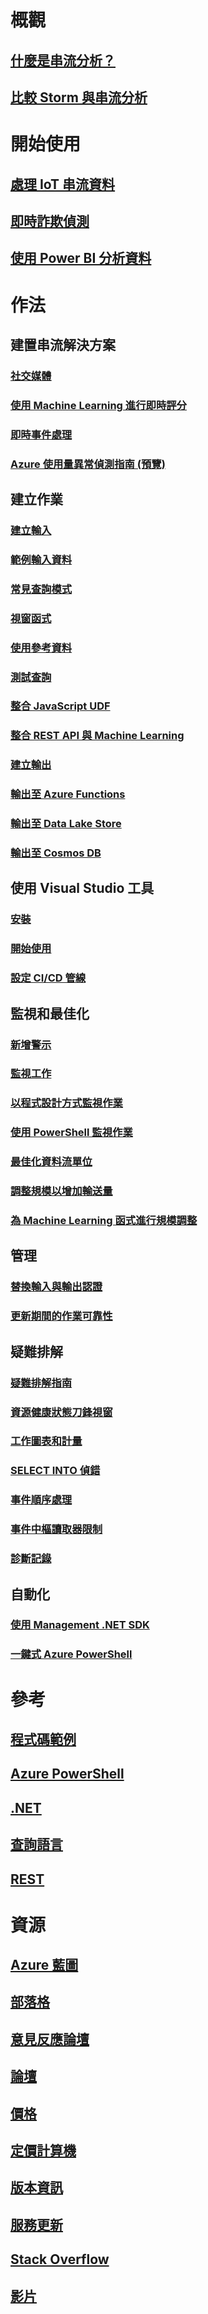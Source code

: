 # 概觀
## [什麼是串流分析？](stream-analytics-introduction.md)
## [比較 Storm 與串流分析](stream-analytics-comparison-storm.md)

# 開始使用
## [處理 IoT 串流資料](stream-analytics-get-started-with-azure-stream-analytics-to-process-data-from-iot-devices.md)
## [即時詐欺偵測](stream-analytics-real-time-fraud-detection.md)
## [使用 Power BI 分析資料](stream-analytics-power-bi-dashboard.md)

# 作法

## 建置串流解決方案
### [社交媒體](stream-analytics-twitter-sentiment-analysis-trends.md)
### [使用 Machine Learning 進行即時評分](stream-analytics-machine-learning-integration-tutorial.md)
### [即時事件處理](stream-analytics-real-time-event-processing-reference-architecture.md)
### [Azure 使用量異常偵測指南 (預覽)](stream-analytics-machine-learning-anomaly-detection.md)

## 建立作業
### [建立輸入](stream-analytics-define-inputs.md)
### [範例輸入資料](stream-analytics-sample-data-input.md)
### [常見查詢模式](stream-analytics-stream-analytics-query-patterns.md)
### [視窗函式](stream-analytics-window-functions.md)
### [使用參考資料](stream-analytics-use-reference-data.md)
### [測試查詢](stream-analytics-test-query.md)
### [整合 JavaScript UDF](stream-analytics-javascript-user-defined-functions.md)
### [整合 REST API 與 Machine Learning](stream-analytics-how-to-configure-azure-machine-learning-endpoints-in-stream-analytics.md)
### [建立輸出](stream-analytics-define-outputs.md)
### [輸出至 Azure Functions](stream-analytics-functions-redis.md)
### [輸出至 Data Lake Store](stream-analytics-data-lake-output.md)
### [輸出至 Cosmos DB](stream-analytics-documentdb-output.md)

## 使用 Visual Studio 工具
### [安裝](stream-analytics-tools-for-visual-studio-install.md)
### [開始使用](stream-analytics-tools-for-visual-studio.md)
### [設定 CI/CD 管線](stream-analytics-tools-for-visual-studio-cicd.md)

## 監視和最佳化
### [新增警示](stream-analytics-set-up-alerts.md)
### [監視工作](stream-analytics-monitoring.md)
### [以程式設計方式監視作業](stream-analytics-monitor-jobs.md)
### [使用 PowerShell 監視作業](stream-analytics-monitor-and-manage-jobs-use-powershell.md)
### [最佳化資料流單位](stream-analytics-streaming-unit-consumption.md)
### [調整規模以增加輸送量](stream-analytics-scale-jobs.md)
### [為 Machine Learning 函式進行規模調整](stream-analytics-scale-with-machine-learning-functions.md)

## 管理
### [替換輸入與輸出認證](stream-analytics-login-credentials-inputs-outputs.md)
### [更新期間的作業可靠性](stream-analytics-job-reliability.md)

## 疑難排解
### [疑難排解指南](stream-analytics-troubleshooting-guide.md)
### [資源健康狀態刀鋒視窗](stream-analytics-resource-health.md)
### [工作圖表和計量](stream-analytics-job-diagram-with-metrics.md)
### [SELECT INTO 偵錯](stream-analytics-select-into.md)
### [事件順序處理](stream-analytics-out-of-order-and-late-events.md)
### [事件中樞讀取器限制](stream-analytics-event-hub-consumer-groups.md)
### [診斷記錄](stream-analytics-job-diagnostic-logs.md)

## 自動化
### [使用 Management .NET SDK](stream-analytics-dotnet-management-sdk.md)
### [一鍵式 Azure PowerShell](https://github.com/Azure/azure-stream-analytics/tree/master/Samples/ASAOneClick)

# 參考
## [程式碼範例](https://azure.microsoft.com/en-us/resources/samples/?service=stream-analytics)
## [Azure PowerShell](/powershell/module/azurerm.streamanalytics)
## [.NET](/dotnet/api/microsoft.azure.management.streamanalytics)
## [查詢語言](https://msdn.microsoft.com/library/azure/dn834998)
## [REST](/rest/api/streamanalytics)

# 資源
## [Azure 藍圖](https://azure.microsoft.com/roadmap/)
## [部落格](http://blogs.msdn.com/b/streamanalytics/)
## [意見反應論壇](http://feedback.azure.com/forums/270577-azure-stream-analytics)
## [論壇](https://social.msdn.microsoft.com/Forums/en-US/home?forum=AzureStreamAnalytics)
## [價格](https://azure.microsoft.com/pricing/details/stream-analytics/)
## [定價計算機](https://azure.microsoft.com/pricing/calculator/)
## [版本資訊](stream-analytics-release-notes.md)
## [服務更新](https://azure.microsoft.com/updates/?product=stream-analytics)
## [Stack Overflow](http://stackoverflow.com/questions/tagged/azure-stream-analytics)
## [影片](https://azure.microsoft.com/documentation/videos/index/?services=stream-analytics)
